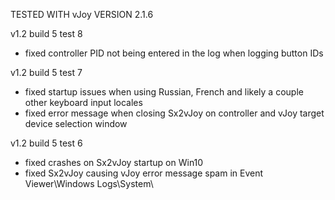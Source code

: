 TESTED WITH vJoy VERSION 2.1.6

v1.2 build 5 test 8
- fixed controller PID not being entered in the log when logging button IDs


v1.2 build 5 test 7
- fixed startup issues when using Russian, French and likely a couple other keyboard input locales
- fixed error message when closing Sx2vJoy on controller and vJoy target device selection window


v1.2 build 5 test 6
- fixed crashes on Sx2vJoy startup on Win10
- fixed Sx2vJoy causing vJoy error message spam in Event Viewer\Windows Logs\System\